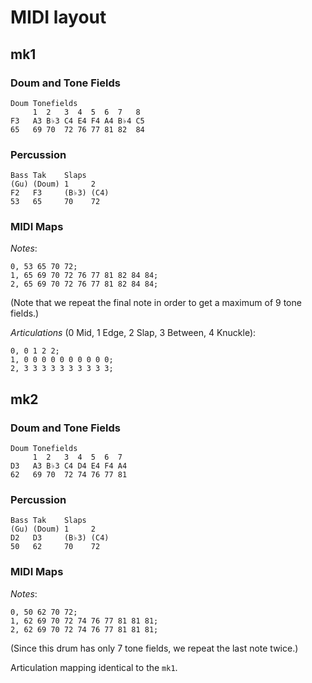 # MIDI layout

## mk1

### Doum and Tone Fields

```
Doum Tonefields
     1  2   3  4  5  6  7   8
F3   A3 B♭3 C4 E4 F4 A4 B♭4 C5
65   69 70  72 76 77 81 82  84
```

### Percussion

```
Bass Tak    Slaps
(Gu) (Doum) 1     2
F2   F3     (B♭3) (C4)
53   65     70    72
```

### MIDI Maps

*Notes*:

```
0, 53 65 70 72;
1, 65 69 70 72 76 77 81 82 84 84;
2, 65 69 70 72 76 77 81 82 84 84;
```

(Note that we repeat the final note in order to get a maximum of 9 tone fields.)

*Articulations* (0 Mid, 1 Edge, 2 Slap, 3 Between, 4 Knuckle):

```
0, 0 1 2 2;
1, 0 0 0 0 0 0 0 0 0 0;
2, 3 3 3 3 3 3 3 3 3 3;
```

## mk2

### Doum and Tone Fields

```
Doum Tonefields
     1  2   3  4  5  6  7
D3   A3 B♭3 C4 D4 E4 F4 A4
62   69 70  72 74 76 77 81
```

### Percussion

```
Bass Tak    Slaps
(Gu) (Doum) 1     2
D2   D3     (B♭3) (C4)
50   62     70    72
```

### MIDI Maps

*Notes*:

```
0, 50 62 70 72;
1, 62 69 70 72 74 76 77 81 81 81;
2, 62 69 70 72 74 76 77 81 81 81;
```

(Since this drum has only 7 tone fields, we repeat the last note twice.)

Articulation mapping identical to the `mk1`.
